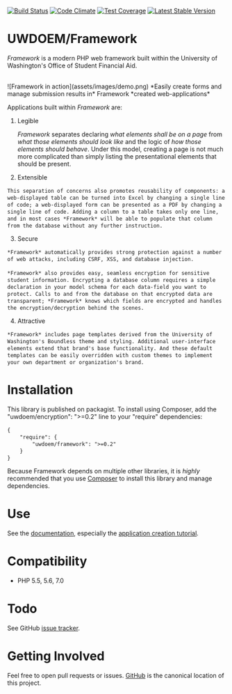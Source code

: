 [![Build Status](https://travis-ci.org/UWEnrollmentManagement/Framework.svg?branch=master)](https://travis-ci.org/UWEnrollmentManagement/Framework)
[![Code Climate](https://codeclimate.com/github/UWEnrollmentManagement/Framework/badges/gpa.svg)](https://codeclimate.com/github/UWEnrollmentManagement/Framework)
[![Test Coverage](https://codeclimate.com/github/UWEnrollmentManagement/Framework/badges/coverage.svg)](https://codeclimate.com/github/UWEnrollmentManagement/Framework/coverage)
[![Latest Stable Version](https://poser.pugx.org/uwdoem/framework/v/stable)](https://packagist.org/packages/uwdoem/framework)

UWDOEM/Framework
=============

*Framework* is a modern PHP web framework built within the University of Washington's Office of Student Financial Aid.  
    
<br>
![Framework in action](assets/images/demo.png)  
*Easily create forms and manage submission results in* Framework *created web-applications*

Applications built within *Framework* are:

  1. Legible  
  
     *Framework* separates declaring *what elements shall be on a page* from *what those elements should look like* and the logic of *how those elements should behave*. Under this model, creating a page is not much more complicated than simply listing the presentational elements that should be present.  
  
  2. Extensible  
  
    This separation of concerns also promotes reusability of components: a web-displayed table can be turned into Excel by changing a single line of code; a web-displayed form can be presented as a PDF by changing a single line of code. Adding a column to a table takes only one line, and in most cases *Framework* will be able to populate that column from the database without any further instruction.
  
  3. Secure

    *Framework* automatically provides strong protection against a number of web attacks, including CSRF, XSS, and database injection.  
    
    *Framework* also provides easy, seamless encryption for sensitive student information. Encrypting a database column requires a simple declaration in your model schema for each data-field you want to protect. Calls to and from the database on that encrypted data are transparent; *Framework* knows which fields are encrypted and handles the encryption/decryption behind the scenes.
    
  4. Attractive  

    *Framework* includes page templates derived from the University of Washington's Boundless theme and styling. Additional user-interface elements extend that brand's base functionality. And these default templates can be easily overridden with custom themes to implement your own department or organization's brand.


Installation
===============

This library is published on packagist. To install using Composer, add the "uwdoem/encryption": ">=0.2" line to your "require" dependencies:

```
{
    "require": {
        "uwdoem/framework": ">=0.2"
    }
}
```

Because Framework depends on multiple other libraries, it is *highly* recommended that you use [Composer](https://getcomposer.org/) to install this library and manage dependencies.

Use
===

See the [documentation](doc/index.md), especially the [application creation tutorial](doc/tutorial.md).

Compatibility
=============

* PHP 5.5, 5.6, 7.0

Todo
====

See GitHub [issue tracker](https://github.com/UWEnrollmentManagement/Framework/issues/).

Getting Involved
================

Feel free to open pull requests or issues. [GitHub](https://github.com/UWEnrollmentManagement/Framework) is the canonical location of this project.

